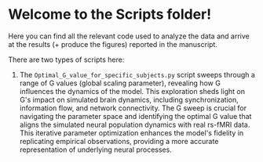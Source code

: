 # Welcome to the Scripts folder!  

Here you can find all the relevant code used to analyze the data and arrive at the results (+ produce the figures) reported in the manuscript.  

There are two types of scripts here:  

1) The `Optimal_G_value_for_specific_subjects.py` script sweeps through a range of G values (global scaling parameter), revealing how G influences the dynamics of the model. This exploration sheds light on G's impact on simulated brain dynamics, including synchronization, information flow, and network connectivity. The G sweep is crucial for navigating the parameter space and identifying the optimal G value that aligns the simulated neural population dynamics with real rs-fMRI data. This iterative parameter optimization enhances the model's fidelity in replicating empirical observations, providing a more accurate representation of underlying neural processes.
